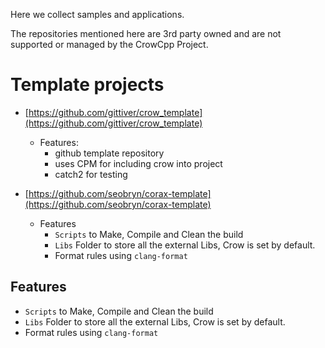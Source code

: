 Here we collect samples and applications. 

The repositories mentioned here are 3rd party owned and are not supported or managed by the CrowCpp Project.

# Template projects 

+ [https://github.com/gittiver/crow_template](https://github.com/gittiver/crow_template)
  - Features: 
    - github template repository
    - uses CPM for including crow into project
    - catch2 for testing

+ [https://github.com/seobryn/corax-template](https://github.com/seobryn/corax-template)

	- Features
		- `Scripts` to Make, Compile and Clean the build
		- `Libs` Folder to store all the external Libs, Crow is set by default.
		- Format rules using  `clang-format`

## Features

- `Scripts` to Make, Compile and Clean the build
- `Libs` Folder to store all the external Libs, Crow is set by default.
- Format rules using  `clang-format`